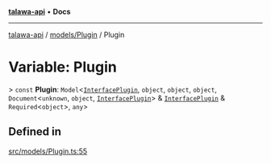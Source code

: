 [**talawa-api**](../../../README.md) • **Docs**

***

[talawa-api](../../../modules.md) / [models/Plugin](../README.md) / Plugin

# Variable: Plugin

\> `const` **Plugin**: `Model`\<[`InterfacePlugin`](../interfaces/InterfacePlugin.md), `object`, `object`, `object`, `Document`\<`unknown`, `object`, [`InterfacePlugin`](../interfaces/InterfacePlugin.md)\> & [`InterfacePlugin`](../interfaces/InterfacePlugin.md) & `Required`\<`object`\>, `any`\>

## Defined in

[src/models/Plugin.ts:55](https://github.com/PalisadoesFoundation/talawa-api/blob/67d017fd9312183a6b2bae1b160bc814f56ab5c2/src/models/Plugin.ts#L55)

